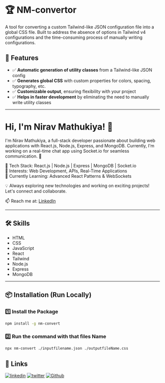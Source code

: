 # 🏆 NM-convertor

A tool for converting a custom Tailwind-like JSON configuration file into a global CSS file. Built to address the absence of options in Tailwind v4 configurations and the time-consuming process of manually writing configurations.

## 🚀 Features

- ✅ **Automatic generation of utility classes** from a Tailwind-like JSON config
- ✅ **Generates global CSS** with custom properties for colors, spacing, typography, etc.
- ✅ **Customizable output**, ensuring flexibility with your project
- ✅ **Helps in faster development** by eliminating the need to manually write utility classes

---
# Hi, I'm Nirav Mathukiya! 👋

I'm Nirav Mathukiya, a full-stack developer passionate about building web applications with React.js, Node.js, Express, and MongoDB. Currently, I'm working on a real-time chat app using Socket.io for seamless communication. 🚀

🔹 Tech Stack: React.js | Node.js | Express | MongoDB | Socket.io  
🔹 Interests: Web Development, APIs, Real-Time Applications  
🔹 Currently Learning: Advanced React Patterns & WebSockets  

💡 Always exploring new technologies and working on exciting projects! Let's connect and collaborate.

📫 Reach me at: [LinkedIn](https://www.linkedin.com/in/nirav-mathukiya007)

---
## 🛠 Skills

- HTML  
- CSS  
- JavaScript  
- React  
- Tailwind  
- Node.js  
- Express  
- MongoDB  

---  

## 📦 Installation (Run Locally)

### 1️⃣ Install the Package
```bash
npm install -g nm-convert
```
### 2️⃣ Run the command with that files Name

```bash
npx nm-convert ./inputfilename.json ./outputfileName.css
```

## 🔗 Links
[![linkedin](https://img.shields.io/badge/linkedin-0A66C2?style=for-the-badge&logo=linkedin&logoColor=white)](https://www.linkedin.com/in/nirav-mathukiya007/)
[![twitter](https://img.shields.io/badge/twitter-1DA1F2?style=for-the-badge&logo=X&logoColor=white)](https://x.com/developer_io_)
[![Github](https://img.shields.io/badge/Github-1DA1F2?style=for-the-badge&logo=github&logoColor=black)](https://github.com/NiravMathukiya)
